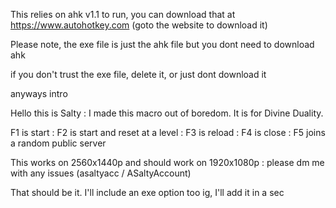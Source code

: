 This relies on ahk v1.1 to run, you can download that at https://www.autohotkey.com (goto the website to download it)


Please note, the exe file is just the ahk file but you dont need to download ahk


if you don't trust the exe file, delete it, or just dont download it


anyways intro


Hello this is Salty :
I made this macro out of boredom. It is for Divine Duality.


F1 is start :
F2 is start and reset at a level :
F3 is reload :
F4 is close :
F5 joins a random public server


This works on 2560x1440p and should work on 1920x1080p : 
please dm me with any issues (asaltyacc / ASaltyAccount)

That should be it. I'll include an exe option too ig, I'll add it in a sec
